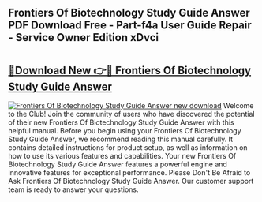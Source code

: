 ## Frontiers Of Biotechnology Study Guide Answer PDF Download Free - Part-f4a User Guide Repair - Service Owner Edition xDvci

# <h2><a href="http://bc51235.oget.top/?id=Frontiers+Of+Biotechnology+Study+Guide+Answer">🔗Download New 👉🔴 Frontiers Of Biotechnology Study Guide Answer</a></h2>

[![Frontiers Of Biotechnology Study Guide Answer new download](https://i.imgur.com/5g1atiW.png)](http://bc51235.oget.top/?id=Frontiers+Of+Biotechnology+Study+Guide+Answer)
Welcome to the Club! Join the community of users who have discovered the potential of their new Frontiers Of Biotechnology Study Guide Answer with this helpful manual. Before you begin using your Frontiers Of Biotechnology Study Guide Answer, we recommend reading this manual carefully. It contains detailed instructions for product setup, as well as information on how to use its various features and capabilities. Your new Frontiers Of Biotechnology Study Guide Answer features a powerful engine and innovative features for exceptional performance. Please Don't Be Afraid to Ask Frontiers Of Biotechnology Study Guide Answer. Our customer support team is ready to answer your questions.
